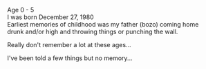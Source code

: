 Age 0 - 5  
I was born December 27, 1980  
Earliest memories of childhood was my father (bozo) coming home  
drunk and/or high and throwing things or punching the wall.  

Really don't remember a lot at these ages...  
  
I've been told a few things but no memory...  
